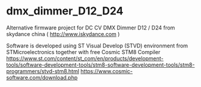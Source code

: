 # dmx_dimmer_D12_D24
Alternative firmware project for DC CV DMX Dimmer D12 / D24 from skydance china ( http://www.iskydance.com )

Software is developed using ST Visual Develop (STVD) environment from STMicroelectronics together with free Cosmic STM8 Compiler 
https://www.st.com/content/st_com/en/products/development-tools/software-development-tools/stm8-software-development-tools/stm8-programmers/stvd-stm8.html
https://www.cosmic-software.com/download.php

